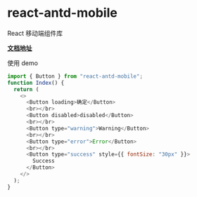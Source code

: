 # react-antd-mobile

React 移动端组件库

**[文档地址](http://116.62.139.102/react-antd-mobile)**

使用 demo

```javascript
import { Button } from "react-antd-mobile";
function Index() {
  return (
    <>
      <Button loading>确定</Button>
      <br></br>
      <Button disabled>disabled</Button>
      <br></br>
      <Button type="warning">Warning</Button>
      <br></br>
      <Button type="error">Error</Button>
      <br></br>
      <Button type="success" style={{ fontSize: "30px" }}>
        Success
      </Button>
    </>
  );
}
```
